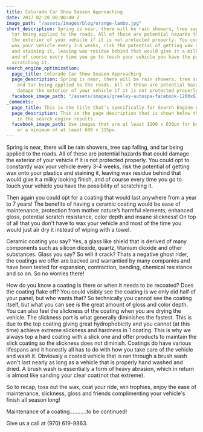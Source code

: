 ```yaml
---
title: Colorado Car Show Season Approaching
date: 2017-02-20 00:00:00 Z
image_path: "/assets/images/blog/orange-lambo.jpg"
short_description: Spring is near, there will be rain showers, tree sap falling, and
  tar being applied to the roads. All of these are potential hazards that could damage
  the exterior of your vehicle if it is not protected properly. You could opt to constantly
  wax your vehicle every 3-4 weeks, risk the potential of getting wax onto your plastics
  and staining it, leaving wax residue behind that would give it a milky looking finish,
  and of course every time you go to touch your vehicle you have the possibility of
  scratching it.
search_engine_optimization:
  page_title: Colorado Car Show Season Approaching
  page_description: Spring is near, there will be rain showers, tree sap falling,
    and tar being applied to the roads. All of these are potential hazards that could
    damage the exterior of your vehicle if it is not protected properly.
  facebook_image_path: "/assets/images/greeley-autospa-facebook-1200x630.png"
_comments:
  page_title: This is the title that's specifically for Search Engine Optimization.
  page_description: This is the page description that is shown below the page title
    in the search engine results.
  facebook_image_path: Use images that are at least 1200 x 630px for best results
    or a minimum of at least 600 x 315px.
---
```


Spring is near, there will be rain showers, tree sap falling, and tar being applied to the roads. All of these are potential hazards that could damage the exterior of your vehicle if it is not protected properly. You could opt to constantly wax your vehicle every 3-4 weeks, risk the potential of getting wax onto your plastics and staining it, leaving wax residue behind that would give it a milky looking finish, and of course every time you go to touch your vehicle you have the possibility of scratching it.

Then again you could opt for a coating that would last anywhere from a year to 7 years! The benefits of having a ceramic coating would be ease of maintenance, protection from mother nature’s harmful elements, enhanced gloss, potential scratch resistance, color depth and insane slickness! On top of all that you don't have to wax your vehicle and most of the time you would just air dry it instead of wiping with a towel.

Ceramic coating you say? Yes, a glass like shield that is derived of many components such as silicon dioxide, quartz, titanium dioxide and other substances. Glass you say? So will it crack? Thats a negative ghost rider, the coatings we offer are backed and warrantied by many companies and have been tested for expansion, contraction, bending, chemical resistance and so on. So no worries there!

How do you know a coating is there or when it needs to be recoated? Does the coating flake off? You could visibly see the coating is we only did half of your panel, but who wants that? So technically you cannot see the coating itself, but what you can see is the great amount of gloss and color depth. You can also feel the slickness of the coating when you are drying the vehicle.  The slickness part is what generally diminishes the fastest. This is due to the top coating giving great hydrophobicity and you cannot (at this time) achieve extreme slickness and hardness in 1 coating. This is why we always top a hard coating with a slick one and offer products to maintain the slick coating so the slickness does not diminish. Coatings do have various lifespans and it honestly all has to do with how you take care of the vehicle and wash it. Obviously a coated vehicle that is ran through a brush wash won't last nearly as long as a vehicle that is properly hand washed and dried. A brush wash is essentially a form of heavy abrasion, which in return is almost like sanding your clear coat(not that extreme).

So to recap, toss out the wax, coat your ride, win trophies, enjoy the ease of maintenance, slickness, gloss and friends complimenting your vehicle's finish all season long!

Maintenance of a coating………..to be continued!

Give us a call at (970) 619-9863.
